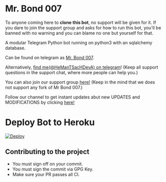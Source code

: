 # Mr. Bond 007

To anyone coming here to **clone this bot**, no support will be given for it. If you dare to join the support group and asks for how to run this bot, you'll be banned with no warning and you can blame no one but yourself for that.

A modular Telegram Python bot running on python3 with an sqlalchemy database.

Can be found on telegram as [Mr. Bond 007](https://telegram.me/MrBond007Bot).


Alternatively, [find me(@HeManTSacHDevA) on telegram](https://telegram.me/HeManTSacHDevA)! (Keep all support questions in the support chat, where more people can help you.)

You can also join our support group [here!](https://telegram.me/MrBond007Support)
(Keep in the mind that we does not support any fork of Mr Bond 007.)

Follow our channel to get instant updates abut new UPDATES and MODIFICATIONS by clicking [here!](https://telegram.me/MrBond007Channel)


# Deploy Bot to Heroku
[![Deploy](https://www.herokucdn.com/deploy/button.svg)](https://heroku.com/deploy?template=https://github.com/hemantsachdeva/MrBond007Bot)


## Contributing to the project
* You must sign off on your commit.
* You must sign the commit via GPG Key.
* Make sure your PR passes all CI.

